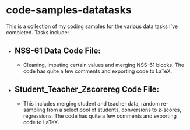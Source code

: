 # code-samples-datatasks
 This is a collection of my coding samples for the various data tasks I've completed. Tasks include:
 * ## NSS-61 Data Code File:
    * Cleaning, imputing certain values and merging NSS-61 blocks. The code has quite a few comments and exporting code to LaTeX.
 * ## Student_Teacher_Zscorereg Code File:
    * This includes merging student and teacher data, random re-sampling from a select pool of students, conversions to z-scores, regressions. The code has quite a few comments and exporting code to LaTeX.
